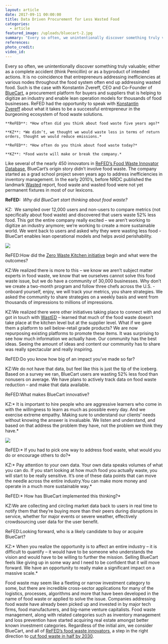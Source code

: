 ```yaml
---
layout: article
date: 2017-09-11 00:00:00
title: Data Driven Procurement for Less Wasted Food
categories:
  - article
featured_image: /uploads/bluecart-2.jpg
summary: "Every so often, we unintentionally discover something truly valuable; either as a complete accident (think Penicillin) or as a byproduct of intended actions. It is no coincidence that entrepreneurs addressing inefficiencies at various nodes throughout the food system often end up addressing wasted food. Such is the case with Konstantin Zvereff, CEO and Co-Founder of BlueCart, a procurement platform for buyers and suppliers that is helping to digitize an industry and enable lean operation models for thousands of food businesses. ReFED had the opportunity to speak with Konstantin Zvereff\_about what it takes to be a successful entrepreneur in the burgeoning ecosystem of food waste solutions."
references:
photo_credit:
video_id:
---
```



Every so often, we unintentionally discover something truly valuable; either as a complete accident (think Penicillin) or as a byproduct of intended actions. It is no coincidence that entrepreneurs addressing inefficiencies at various nodes throughout the food system often end up addressing wasted food. Such is the case with Konstantin Zvereff, CEO and Co-Founder of [BlueCart](https://www.bluecart.com/), a procurement platform for buyers and suppliers that is helping to digitize an industry and enable lean operation models for thousands of food businesses. ReFED had the opportunity to speak with [Konstantin Zvereff](https://www.bluecart.com/team.html)&nbsp;about what it takes to be a successful entrepreneur in the burgeoning ecosystem of food waste solutions.

```
**ReFED**: *How often did you think about food waste five years ago?*

**KZ**: *We didn’t, we thought we would waste less in terms of return orders, thought we would reduce emissions.*

**ReFED**: *How often do you think about food waste today?*

**KZ**: *Food waste will make or break the company.*
```

Like several of the nearly 450 innovators in [ReFED’s Food Waste Innovator Database](http://www.refed.com/tools/innovator-database/), BlueCart’s origin story didn’t involve food waste. The company started as a grad school project seven years ago to address inefficiencies in inventory management. In the early 2010’s, before NRDC published the landmark [Wasted](https://www.nrdc.org/sites/default/files/wasted-food-IP.pdf) report, food waste and wasted food were not yet permanent fixtures in most of our lexicons.

**ReFED:**&nbsp; *Why did BlueCart start thinking about food waste?*

KZ:&nbsp; We sampled over 12,000 users and non-users to compare metrics (not specifically about food waste) and discovered that users waste 52% less food. This got the entire company really excited – we aren’t working to digitize an industry anymore; we’re working to create a more sustainable world. We went back to users and asked why they were wasting less food - BlueCart enables lean operational models and helps avoid perishability.

![](/uploads/versions/bluecart-1-1---x----512-358x---.png)

ReFED:How did the [Zero Waste Kitchen initiative](https://www.bluecart.com/zwk.html) begin and what were the outcomes?

KZ:We realized there is more to this – we know we aren’t subject matter experts in food waste, we know that we ourselves cannot solve this food waste issue, but we do have a community of 30,000 businesses. Why don’t we create a two-month program and follow three chefs across the U.S. - onboard yourself, enjoy, we will track your metrics, you share strategies. We asked the community to share strategies on a weekly basis and went from thousands of impressions to millions of impressions.

KZ:We realized there were other initiatives taking place to connect with and got in touch with [WastED](http://www.wastedlondon.com/history) – learned that much of the food waste doesn’t take place at the kitchen level but at the supplier level. What if we gave them a platform to sell below-retail grade products? We are now repurposing existing platforms to promote these items. It was surprising to see how much information we actually have. Our community has the best ideas. Seeing the amount of ideas and content our community has to share was really spectacular and really inspiring.

ReFED:Do you know how big of an impact you’ve made so far?

KZ:We do not have that data, but feel like this is just the tip of the iceberg. Based on a survey we ran, BlueCart users are wasting 52% less food than nonusers on average. We have plans to actively track data on food waste reduction – and make that data available.

ReFED:What makes BlueCart innovative?

KZ:\* It is important to hire people who are aggressive learners who come in with the willingness to learn as much as possible every day. And we exercise extreme empathy. Making sure to understand our clients’ needs without knowing the answer is invaluable. We listen and understand, and based on that address the problem they have, not the problem we think they have.\*

![](/uploads/versions/bluecart-3---x----808-658x---.png)

ReFED:\* If you had to pick one way to address food waste, what would you do or encourage others to do?\*

KZ:\* Pay attention to your own data. Your own data speaks volumes of what you can do. If you start looking at how much food you actually waste, you will start to be really sensitive. It’s one of these data points that can move the needle across the entire industry.You can make more money and operate in a much more sustainable way.\*

ReFED:\* How has BlueCart implemented this thinking?\*

KZ:We are collecting and circling market data back to users in real time to notify them that they’re buying more than their peers during disruptions in service, whether for major events or severe weather, effectively crowdsourcing user data for the user benefit.

ReFED:Looking forward, who is a likely candidate to buy or acquire BlueCart?

KZ:\* When you realize the opportunity is to affect an entire industry – it is difficult to quantify – it would have to be someone who understands the vision and would have to be willing to further the mission. Selling BlueCart feels like giving up in some way and I need to be confident that it will move forward. We have an opportunity to really make a significant impact on a massive scale.\*

Food waste may seem like a fleeting or narrow investment category to some, but there are incredible cross-sector applications for many of the logistics, processes, algorithms and more that have been developed in the name of food waste or applied to solve the issue. Companies addressing food waste have already been picked up and invested in by major tech firms, food manufacturers, and big-name venture capitalists. Food waste management, along with related categories such as inventory management and loss prevention have started acquiring real estate amongst better known investment categories. Regardless of the initial aim, we consider BlueCart, and all of [ReFED’s food waste innovators](http://www.refed.com/tools/innovator-database/), a step in the right direction to [cut food waste in half by 2030](https://www.epa.gov/sustainable-management-food/united-states-2030-food-loss-and-waste-reduction-goal).